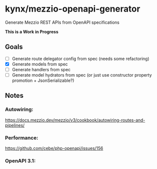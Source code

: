 # kynx/mezzio-openapi-generator

Generate Mezzio REST APIs from OpenAPI specifications

**This is a Work in Progress**

## Goals

* [ ] Generate route delegator config from spec (needs some refactoring)
* [x] Generate models from spec
* [ ] Generate handlers from spec
* [ ] Generate model hydrators from spec (or just use constructor property promotion + JsonSerializable?)

## Notes

### Autowiring:
https://docs.mezzio.dev/mezzio/v3/cookbook/autowiring-routes-and-pipelines/

### Performance:
https://github.com/cebe/php-openapi/issues/156

### OpenAPI 3.1:
